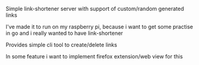 Simple link-shortener server with support of custom/random generated links

I've made it to run on my raspberry pi, because i want to get some practise in go and i really wanted to have link-shortener

Provides simple cli tool to create/delete links

In some feature i want to implement firefox extension/web view for this
